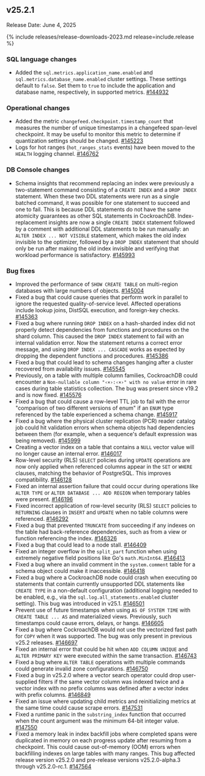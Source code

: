 ## v25.2.1

Release Date: June 4, 2025

{% include releases/release-downloads-2023.md release=include.release %}

<h3 id="v25-2-1-sql-language-changes">SQL language changes</h3>

- Added the `sql.metrics.application_name.enabled` and `sql.metrics.database_name.enabled` cluster settings. These settings default to `false`. Set them to `true` to include the application and database name, respectively, in supported metrics.
 [#144932][#144932]

<h3 id="v25-2-1-operational-changes">Operational changes</h3>

- Added the metric `changefeed.checkpoint.timestamp_count` that measures the number of unique timestamps in a changefeed span-level checkpoint. It may be useful to monitor this metric to determine if quantization settings should be changed.
 [#145223][#145223]
- Logs for hot ranges (`hot_ranges_stats` events) have been moved to the `HEALTH` logging channel.
 [#146762][#146762]

<h3 id="v25-2-1-db-console-changes">DB Console changes</h3>

- Schema insights that recommend replacing an index were previously a two-statement command consisting of a `CREATE INDEX` and a `DROP INDEX` statement. When these two DDL statements were run as a single batched command, it was possible for one statement to succeed and one to fail. This is because DDL statements do not have the same atomicity guarantees as other SQL statements in CockroachDB. Index-replacement insights are now a single `CREATE INDEX` statement followed by a comment with additional DDL statements to be run manually: an `ALTER INDEX ... NOT VISIBLE` statement, which makes the old index invisible to the optimizer, followed by a `DROP INDEX` statement that should only be run after making the old index invisible and verifying that workload performance is satisfactory.
 [#145993][#145993]

<h3 id="v25-2-1-bug-fixes">Bug fixes</h3>

- Improved the performance of `SHOW CREATE TABLE` on multi-region databases with large numbers of objects.
 [#145004][#145004]
- Fixed a bug that could cause queries that perform work in parallel to ignore the requested quality-of-service level. Affected operations include lookup joins, DistSQL execution, and foreign-key checks.
 [#145363][#145363]
- Fixed a bug where running `DROP INDEX` on a hash-sharded index did not properly detect dependencies from functions and procedures on the shard column. This caused the `DROP INDEX` statement to fail with an internal validation error. Now the statement returns a correct error message, and using `DROP INDEX ... CASCADE` works as expected by dropping the dependent functions and procedures.
 [#145386][#145386]
- Fixed a bug that could lead to schema changes hanging after a cluster recovered from availability issues.
 [#145545][#145545]
- Previously, on a table with multiple column families, CockroachDB could encounter a `Non-nullable column "‹×›:‹×›" with no value` error in rare cases during table statistics collection. The bug was present since v19.2 and is now fixed.
 [#145576][#145576]
- Fixed a bug that could cause a row-level TTL job to fail with the error "comparison of two different versions of enum" if an `ENUM` type referenced by the table experienced a schema change.
 [#145917][#145917]
- Fixed a bug where the physical cluster replication (PCR) reader catalog job could hit validation errors when schema objects had dependencies between them (for example, when a sequence's default expression was being removed).
 [#145999][#145999]
- Creating a vector index on a table that contains a `NULL` vector value will no longer cause an internal error.
 [#146017][#146017]
- Row-level security (RLS) `SELECT` policies during `UPDATE` operations are now only applied when referenced columns appear in the `SET` or `WHERE` clauses, matching the behavior of PostgreSQL. This improves compatibility.
 [#146128][#146128]
- Fixed an internal assertion failure that could occur during operations like `ALTER TYPE` or `ALTER DATABASE ... ADD REGION` when temporary tables were present.
 [#146196][#146196]
- Fixed incorrect application of row-level security (RLS) `SELECT` policies to `RETURNING` clauses in `INSERT` and `UPDATE` when no table columns were referenced.
 [#146292][#146292]
- Fixed a bug that prevented `TRUNCATE` from succeeding if any indexes on the table had back-reference dependencies, such as from a view or function referencing the index.
 [#146326][#146326]
- Fixed a bug that could lead to a node stall.
 [#146409][#146409]
- Fixed an integer overflow in the `split_part` function when using extremely negative field positions like Go's `math.MinInt64`.
 [#146413][#146413]
- Fixed a bug where an invalid comment in the `system.comment` table for a schema object could make it inaccessible.
 [#146418][#146418]
- Fixed a bug where a CockroachDB node could crash when executing `DO` statements that contain currently unsupported DDL statements like `CREATE TYPE` in a non-default configuration (additional logging needed to be enabled, e.g., via the `sql.log.all_statements.enabled` cluster setting). This bug was introduced in v25.1.
 [#146501][#146501]
- Prevent use of future timestamps when using `AS OF SYSTEM TIME` with `CREATE TABLE ... AS` and materialized views. Previously, such timestamps could cause errors, delays, or hangs.
 [#146605][#146605]
- Fixed a bug where CockroachDB would not use the vectorized fast path for `COPY` when it was supported. The bug was only present in previous v25.2 releases.
 [#146697][#146697]
- Fixed an internal error that could be hit when `ADD COLUMN UNIQUE` and `ALTER PRIMARY KEY` were executed within the same transaction.
 [#146743][#146743]
- Fixed a bug where `ALTER TABLE` operations with multiple commands could generate invalid zone configurations.
 [#146750][#146750]
- Fixed a bug in v25.2.0 where a vector search operator could drop user-supplied filters if the same vector column was indexed twice and a vector index with no prefix columns was defined after a vector index with prefix columns.
 [#146849][#146849]
- Fixed an issue where updating child metrics and reinitializing metrics at the same time could cause scrape errors.
 [#147531][#147531]
- Fixed a runtime panic in the `substring_index` function that occurred when the count argument was the minimum 64-bit integer value.
 [#147550][#147550]
- Fixed a memory leak in index backfill jobs where completed spans were duplicated in memory on each progress update after resuming from a checkpoint. This could cause out-of-memory (OOM) errors when backfilling indexes on large tables with many ranges. This bug affected release version v25.2.0 and pre-release versions v25.2.0-alpha.3 through v25.2.0-rc.1.
 [#147564][#147564]


[#146017]: https://github.com/cockroachdb/cockroach/pull/146017
[#146697]: https://github.com/cockroachdb/cockroach/pull/146697
[#147564]: https://github.com/cockroachdb/cockroach/pull/147564
[#147550]: https://github.com/cockroachdb/cockroach/pull/147550
[#146762]: https://github.com/cockroachdb/cockroach/pull/146762
[#145363]: https://github.com/cockroachdb/cockroach/pull/145363
[#146326]: https://github.com/cockroachdb/cockroach/pull/146326
[#146409]: https://github.com/cockroachdb/cockroach/pull/146409
[#145386]: https://github.com/cockroachdb/cockroach/pull/145386
[#145917]: https://github.com/cockroachdb/cockroach/pull/145917
[#146501]: https://github.com/cockroachdb/cockroach/pull/146501
[#146605]: https://github.com/cockroachdb/cockroach/pull/146605
[#145223]: https://github.com/cockroachdb/cockroach/pull/145223
[#145999]: https://github.com/cockroachdb/cockroach/pull/145999
[#146849]: https://github.com/cockroachdb/cockroach/pull/146849
[#147531]: https://github.com/cockroachdb/cockroach/pull/147531
[#144610]: https://github.com/cockroachdb/cockroach/pull/144610
[#146196]: https://github.com/cockroachdb/cockroach/pull/146196
[#145993]: https://github.com/cockroachdb/cockroach/pull/145993
[#146128]: https://github.com/cockroachdb/cockroach/pull/146128
[#146413]: https://github.com/cockroachdb/cockroach/pull/146413
[#146743]: https://github.com/cockroachdb/cockroach/pull/146743
[#146750]: https://github.com/cockroachdb/cockroach/pull/146750
[#144932]: https://github.com/cockroachdb/cockroach/pull/144932
[#145004]: https://github.com/cockroachdb/cockroach/pull/145004
[#145545]: https://github.com/cockroachdb/cockroach/pull/145545
[#145576]: https://github.com/cockroachdb/cockroach/pull/145576
[#146292]: https://github.com/cockroachdb/cockroach/pull/146292
[#146418]: https://github.com/cockroachdb/cockroach/pull/146418
